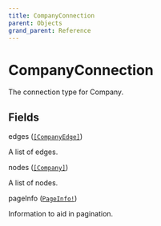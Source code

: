 ```yaml
---
title: CompanyConnection
parent: Objects
grand_parent: Reference
---
```


# CompanyConnection

The connection type for Company.

## Fields

<div class="field-entry ">
  <span id="edges" class="field-name anchored">edges (<code><a href="/docs/reference/object/companyedge">[CompanyEdge]</a></code>)</span>

  <div class="description-wrapper">
   <p>A list of edges.</p>

  </div>
</div>

<div class="field-entry ">
  <span id="nodes" class="field-name anchored">nodes (<code><a href="/docs/reference/object/company">[Company]</a></code>)</span>

  <div class="description-wrapper">
   <p>A list of nodes.</p>

  </div>
</div>

<div class="field-entry ">
  <span id="pageinfo" class="field-name anchored">pageInfo (<code><a href="/docs/reference/object/pageinfo">PageInfo!</a></code>)</span>

  <div class="description-wrapper">
   <p>Information to aid in pagination.</p>

  </div>
</div>

